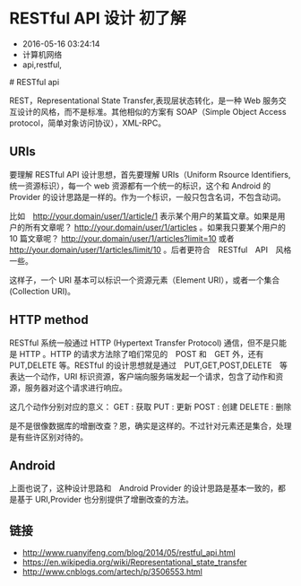 # RESTful API 设计 初了解
- 2016-05-16 03:24:14
- 计算机网络
- api,restful,

<!--markdown--># RESTful api

REST，Representational State Transfer,表现层状态转化，是一种 Web 服务交互设计的风格，而不是标准。其他相似的方案有 SOAP（Simple Object Access protocol，简单对象访问协议），XML-RPC。

## URIs

要理解 RESTful API 设计思想，首先要理解 URIs（Uniform Rsource Identifiers,统一资源标识），每一个 web 资源都有一个统一的标识，这个和 Android 的 Provider 的设计思路是一样的。作为一个标识，一般只包含名词，不包含动词。

比如　http://your.domain/user/1/article/1 表示某个用户的某篇文章。如果是用户的所有文章呢？ http://your.domain/user/1/articles 。如果我只要某个用户的 10 篇文章呢？ http://your.domain/user/1/articles?limit=10 或者 http://your.domain/user/1/articles/limit/10 。后者更符合　RESTful　API　风格一些。

这样子，一个 URI 基本可以标识一个资源元素（Element URI），或者一个集合(Collection URI)。

## HTTP method

RESTful 系统一般通过 HTTP (Hypertext Transfer Protocol) 通信，但不是只能是 HTTP 。HTTP 的请求方法除了咱们常见的　POST 和　GET 外，还有　PUT,DELETE 等。RESTful 的设计思想就是通过　PUT,GET,POST,DELETE　等表达一个动作，URI 标识资源，客户端向服务端发起一个请求，包含了动作和资源，服务器对这个请求进行响应。


这几个动作分别对应的意义：
GET : 获取
PUT : 更新
POST : 创建
DELETE : 删除

是不是很像数据库的增删改查？恩，确实是这样的。不过针对元素还是集合，处理是有些许区别对待的。

## Android

上面也说了，这种设计思路和　Android Provider 的设计思路是基本一致的，都是基于 URI,Provider 也分别提供了增删改查的方法。

## 链接
 * <http://www.ruanyifeng.com/blog/2014/05/restful_api.html>
 * <https://en.wikipedia.org/wiki/Representational_state_transfer>
 * <http://www.cnblogs.com/artech/p/3506553.html>